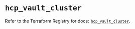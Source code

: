 # `hcp_vault_cluster`

Refer to the Terraform Registry for docs: [`hcp_vault_cluster`](https://registry.terraform.io/providers/hashicorp/hcp/0.105.0/docs/resources/vault_cluster).
